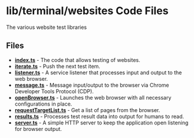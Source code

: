 # lib/terminal/websites Code Files
The various website test libraries

## Files
<!-- Do not edit below this line.  Contents dynamically populated. -->

* **[index.ts](index.ts)**                         - The code that allows testing of websites.
* **[iterate.ts](iterate.ts)**                     - Push the next test item.
* **[listener.ts](listener.ts)**                   - A service listener that processes input and output to the web browser.
* **[message.ts](message.ts)**                     - Message input/output to the browser via Chrome Developer Tools Protocol (CDP).
* **[openBrowser.ts](openBrowser.ts)**             - Launches the web browser with all necessary configurations in place.
* **[requestTargetList.ts](requestTargetList.ts)** - Get a list of pages from the browser.
* **[results.ts](results.ts)**                     - Processes test result data into output for humans to read.
* **[server.ts](server.ts)**                       - A simple HTTP server to keep the application open listening for browser output.